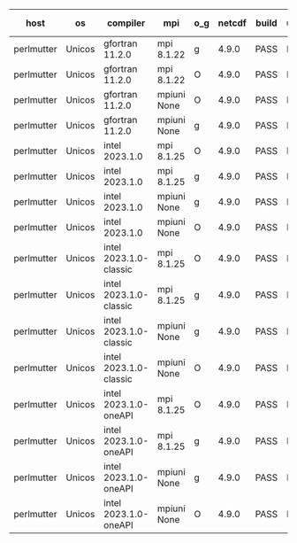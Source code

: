 

| host     | os       | compiler                              | mpi                      | o_g        | netcdf        | build       | u_pass          | u_fail          | s_pass            | s_fail            | e_pass             | e_fail             | nuopc_pass       | nuopc_fail       | artifacts link          |
|----------|----------|---------------------------------------|--------------------------|------------|---------------|-------------|-----------------|-----------------|-------------------|-------------------|--------------------|--------------------|------------------|------------------|-------------------------|
| perlmutter | Unicos | gfortran 11.2.0 | mpi 8.1.22  | g | 4.9.0  | PASS | None | None | None | None | None | None | None | None | <a href="https://github.com/esmf-org/esmf-test-artifacts/tree/3bfede5e3c7d3359700dcd72f138d775f5abec8c/fix_darshan-trace/gfortran/11.2.0/g/mpi/8.1.22" target="_blank">3bfede5</a> | 
| perlmutter | Unicos | gfortran 11.2.0 | mpi 8.1.22  | O | 4.9.0  | PASS | None | None | None | None | None | None | None | None | <a href="https://github.com/esmf-org/esmf-test-artifacts/tree/8d35dafc2f048edd5383635a06105bcda87503f6/fix_darshan-trace/gfortran/11.2.0/O/mpi/8.1.22" target="_blank">8d35daf</a> | 
| perlmutter | Unicos | gfortran 11.2.0 | mpiuni None  | O | 4.9.0  | PASS | None | None | None | None | None | None | None | None | <a href="https://github.com/esmf-org/esmf-test-artifacts/tree/93b5cc3c1eb52790a0601800780da2b7b49e6de8/fix_darshan-trace/gfortran/11.2.0/O/mpiuni/None" target="_blank">93b5cc3</a> | 
| perlmutter | Unicos | gfortran 11.2.0 | mpiuni None  | g | 4.9.0  | PASS | None | None | None | None | None | None | None | None | <a href="https://github.com/esmf-org/esmf-test-artifacts/tree/b8660959dfcbd3401f33fcbefd44df2f99ad76bf/fix_darshan-trace/gfortran/11.2.0/g/mpiuni/None" target="_blank">b866095</a> | 
| perlmutter | Unicos | intel 2023.1.0 | mpi 8.1.25  | O | 4.9.0  | PASS | None | None | None | None | None | None | None | None | <a href="https://github.com/esmf-org/esmf-test-artifacts/tree/922a42962927049546b712a5c8c275b0a68f19a6/fix_darshan-trace/intel/2023.1.0/O/mpi/8.1.25" target="_blank">922a429</a> | 
| perlmutter | Unicos | intel 2023.1.0 | mpi 8.1.25  | g | 4.9.0  | PASS | None | None | None | None | None | None | None | None | <a href="https://github.com/esmf-org/esmf-test-artifacts/tree/168e0ba92c2c7af7360f62081d1059328f31a494/fix_darshan-trace/intel/2023.1.0/g/mpi/8.1.25" target="_blank">168e0ba</a> | 
| perlmutter | Unicos | intel 2023.1.0 | mpiuni None  | g | 4.9.0  | PASS | None | None | None | None | None | None | None | None | <a href="https://github.com/esmf-org/esmf-test-artifacts/tree/a3d5216497fe99ecd21ffd04e4a6848d8283008b/fix_darshan-trace/intel/2023.1.0/g/mpiuni/None" target="_blank">a3d5216</a> | 
| perlmutter | Unicos | intel 2023.1.0 | mpiuni None  | O | 4.9.0  | PASS | None | None | None | None | None | None | None | None | <a href="https://github.com/esmf-org/esmf-test-artifacts/tree/51dda226635a9a2144b5f73a5ab22b39d4c37563/fix_darshan-trace/intel/2023.1.0/O/mpiuni/None" target="_blank">51dda22</a> | 
| perlmutter | Unicos | intel 2023.1.0-classic | mpi 8.1.25  | O | 4.9.0  | PASS | None | None | None | None | None | None | None | None | <a href="https://github.com/esmf-org/esmf-test-artifacts/tree/fb0c832f98c78be1bb35d44e14b759b1d8c3b60f/fix_darshan-trace/intel/2023.1.0-classic/O/mpi/8.1.25" target="_blank">fb0c832</a> | 
| perlmutter | Unicos | intel 2023.1.0-classic | mpi 8.1.25  | g | 4.9.0  | PASS | None | None | None | None | None | None | None | None | <a href="https://github.com/esmf-org/esmf-test-artifacts/tree/8d626c79a77dc7cbe4fa728466f5daac900e335e/fix_darshan-trace/intel/2023.1.0-classic/g/mpi/8.1.25" target="_blank">8d626c7</a> | 
| perlmutter | Unicos | intel 2023.1.0-classic | mpiuni None  | g | 4.9.0  | PASS | None | None | None | None | None | None | None | None | <a href="https://github.com/esmf-org/esmf-test-artifacts/tree/2718a24e669bc8b555eade3136a1a869a8fbf06b/fix_darshan-trace/intel/2023.1.0-classic/g/mpiuni/None" target="_blank">2718a24</a> | 
| perlmutter | Unicos | intel 2023.1.0-classic | mpiuni None  | O | 4.9.0  | PASS | None | None | None | None | None | None | None | None | <a href="https://github.com/esmf-org/esmf-test-artifacts/tree/54ff7a2ca317f2f4caf9610034e3f53ac44a8c77/fix_darshan-trace/intel/2023.1.0-classic/O/mpiuni/None" target="_blank">54ff7a2</a> | 
| perlmutter | Unicos | intel 2023.1.0-oneAPI | mpi 8.1.25  | O | 4.9.0  | PASS | None | None | None | None | None | None | None | None | <a href="https://github.com/esmf-org/esmf-test-artifacts/tree/838eae7db0e6336549261736fb94618f563b42d6/fix_darshan-trace/intel/2023.1.0-oneAPI/O/mpi/8.1.25" target="_blank">838eae7</a> | 
| perlmutter | Unicos | intel 2023.1.0-oneAPI | mpi 8.1.25  | g | 4.9.0  | PASS | None | None | None | None | None | None | None | None | <a href="https://github.com/esmf-org/esmf-test-artifacts/tree/aaecda447c0e5a17d402b8b823c2260d7b6fdc8a/fix_darshan-trace/intel/2023.1.0-oneAPI/g/mpi/8.1.25" target="_blank">aaecda4</a> | 
| perlmutter | Unicos | intel 2023.1.0-oneAPI | mpiuni None  | g | 4.9.0  | PASS | None | None | None | None | None | None | None | None | <a href="https://github.com/esmf-org/esmf-test-artifacts/tree/1ddaeccd17262248cd8e4a20f3224bc523c841ba/fix_darshan-trace/intel/2023.1.0-oneAPI/g/mpiuni/None" target="_blank">1ddaecc</a> | 
| perlmutter | Unicos | intel 2023.1.0-oneAPI | mpiuni None  | O | 4.9.0  | PASS | None | None | None | None | None | None | None | None | <a href="https://github.com/esmf-org/esmf-test-artifacts/tree/136b219655f633047ec6c91ea7e4c7d6a0773176/fix_darshan-trace/intel/2023.1.0-oneAPI/O/mpiuni/None" target="_blank">136b219</a> | 
